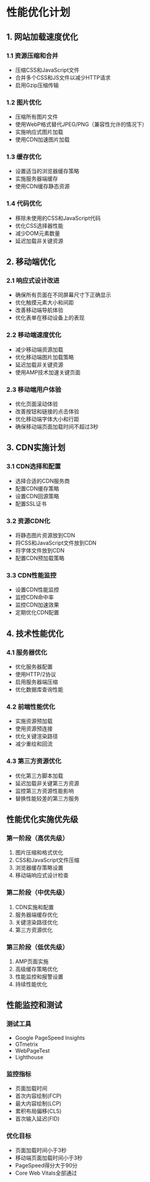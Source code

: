 # 性能优化计划

## 1. 网站加载速度优化

### 1.1 资源压缩和合并
- 压缩CSS和JavaScript文件
- 合并多个CSS和JS文件以减少HTTP请求
- 启用Gzip压缩传输

### 1.2 图片优化
- 压缩所有图片文件
- 使用WebP格式替代JPEG/PNG（兼容性允许的情况下）
- 实施响应式图片加载
- 使用CDN加速图片加载

### 1.3 缓存优化
- 设置适当的浏览器缓存策略
- 实施服务器端缓存
- 使用CDN缓存静态资源

### 1.4 代码优化
- 移除未使用的CSS和JavaScript代码
- 优化CSS选择器性能
- 减少DOM元素数量
- 延迟加载非关键资源

## 2. 移动端优化

### 2.1 响应式设计改进
- 确保所有页面在不同屏幕尺寸下正确显示
- 优化触摸元素大小和间距
- 改善移动端导航体验
- 优化表单在移动设备上的表现

### 2.2 移动端速度优化
- 减少移动端资源加载
- 优化移动端图片加载策略
- 延迟加载非关键资源
- 使用AMP技术加速关键页面

### 2.3 移动端用户体验
- 优化页面滚动体验
- 改善按钮和链接的点击体验
- 优化移动端字体大小和行距
- 确保移动端页面加载时间不超过3秒

## 3. CDN实施计划

### 3.1 CDN选择和配置
- 选择合适的CDN服务商
- 配置CDN缓存策略
- 设置CDN回源策略
- 配置SSL证书

### 3.2 资源CDN化
- 将静态图片资源放到CDN
- 将CSS和JavaScript文件放到CDN
- 将字体文件放到CDN
- 配置CDN预加载策略

### 3.3 CDN性能监控
- 设置CDN性能监控
- 监控CDN命中率
- 监控CDN加速效果
- 定期优化CDN配置

## 4. 技术性能优化

### 4.1 服务器优化
- 优化服务器配置
- 使用HTTP/2协议
- 启用服务器端压缩
- 优化数据库查询性能

### 4.2 前端性能优化
- 实施资源预加载
- 使用资源预连接
- 优化关键渲染路径
- 减少重绘和回流

### 4.3 第三方资源优化
- 优化第三方脚本加载
- 延迟加载非关键第三方资源
- 监控第三方资源性能影响
- 替换性能较差的第三方服务

## 性能优化实施优先级

### 第一阶段（高优先级）
1. 图片压缩和格式优化
2. CSS和JavaScript文件压缩
3. 浏览器缓存策略设置
4. 移动端响应式设计检查

### 第二阶段（中优先级）
1. CDN实施和配置
2. 服务器端缓存优化
3. 关键渲染路径优化
4. 第三方资源优化

### 第三阶段（低优先级）
1. AMP页面实施
2. 高级缓存策略优化
3. 性能监控和报警设置
4. 持续性能优化

## 性能监控和测试

### 测试工具
- Google PageSpeed Insights
- GTmetrix
- WebPageTest
- Lighthouse

### 监控指标
- 页面加载时间
- 首次内容绘制(FCP)
- 最大内容绘制(LCP)
- 累积布局偏移(CLS)
- 首次输入延迟(FID)

### 优化目标
- 页面加载时间小于3秒
- 移动端页面加载时间小于3秒
- PageSpeed得分大于90分
- Core Web Vitals全部通过